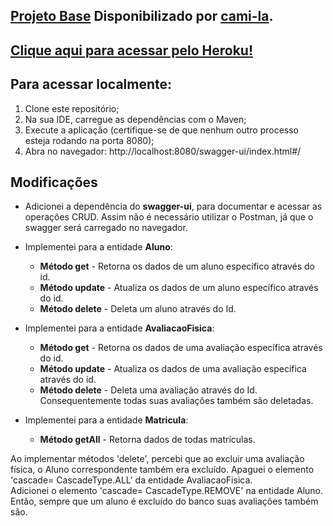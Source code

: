 ## [Projeto Base](https://github.com/cami-la/academia-digital) Disponibilizado por [cami-la](https://www.linkedin.com/in/cami-la/ "cami-la").
## [Clique aqui para acessar pelo Heroku!](https://academia-digital-wes.herokuapp.com/swagger-ui/index.html#/)

## Para acessar localmente:
1. Clone este repositório;
2. Na sua IDE, carregue as dependências com o Maven;
3. Execute a aplicação (certifique-se de que nenhum outro processo esteja rodando na porta 8080);
4. Abra no navegador: http://localhost:8080/swagger-ui/index.html#/

## Modificações
- Adicionei a dependência do **swagger-ui**, para documentar e acessar as operações CRUD. Assim não é necessário utilizar o Postman, já que o swagger será carregado no navegador.

- Implementei para a entidade **Aluno**:
  - **Método get** - Retorna os dados de um aluno específico através do id.
  - **Método update** - Atualiza os dados de um aluno específico através do id.
  - **Método delete** - Deleta um aluno através do Id.

- Implementei para a entidade **AvaliacaoFisica**:
  - **Método get** - Retorna os dados de uma avaliação específica através do id.
  - **Método update** - Atualiza os dados de uma avaliação específica através do id.
  - **Método delete** - Deleta uma avaliação através do Id. Consequentemente todas suas avaliações também são deletadas.

- Implementei para a entidade **Matricula**:
  - **Método getAll** - Retorna dados de todas matrículas.

Ao implementar métodos 'delete', percebi que ao excluir uma avaliação física, o Aluno correspondente também era excluído.
Apaguei o elemento 'cascade= CascadeType.ALL' da entidade AvaliacaoFisica.  
Adicionei o elemento 'cascade= CascadeType.REMOVE' na entidade Aluno.
Então, sempre que um aluno é excluído do banco suas avaliações também são.



